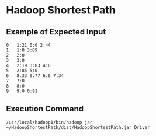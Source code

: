 # Hadoop Shortest Path

## Example of Expected Input
```
0	1:21 0:0 2:44
1	1:0 3:89
2	2:0
3	3:0
4	2:19 3:83 4:0
5	2:85 5:0
6	8:33 9:77 6:0 7:34
7	7:0
8	8:0
9	9:0 0:91
```

## Execution Command
`/usr/local/hadoop1/bin/hadoop jar ~/HadoopShortestPath/dist/HadoopShortestPath.jar Driver`
